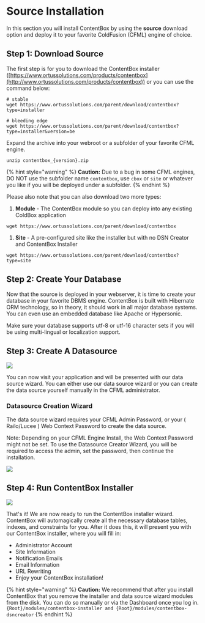 # Source Installation

In this section you will install ContentBox by using the **source** download option and deploy it to your favorite ColdFusion (CFML) engine of choice.

## Step 1: Download Source

The first step is for you to download the ContentBox installer ([https://www.ortussolutions.com/products/contentbox](http://www.ortussolutions.com/products/contentbox)) or you can use the command below:

```
# stable
wget https://www.ortussolutions.com/parent/download/contentbox?type=installer

# bleeding edge
wget https://www.ortussolutions.com/parent/download/contentbox?type=installer&version=be
```

Expand the archive into your webroot or a subfolder of your favorite CFML engine.

```
unzip contentbox_{version}.zip
```

{% hint style="warning" %}
**Caution:** Due to a bug in some CFML engines, DO NOT use the subfolder name `contentbox`, use `cbox` or `site` or whatever you like if you will be deployed under a subfolder.
{% endhint %}

Please also note that you can also download two more types:

1. **Module** - The ContentBox module so you can deploy into any existing ColdBox application

```
wget https://www.ortussolutions.com/parent/download/contentbox
```

1. **Site** - A pre-configured site like the installer but with no DSN Creator and ContentBox Installer

```
wget https://www.ortussolutions.com/parent/download/contentbox?type=site
```

## Step 2: Create Your Database

Now that the source is deployed in your webserver, it is time to create your database in your favorite DBMS engine. ContentBox is built with Hibernate ORM technology, so in theory, it should work in all major database systems. You can even use an embedded database like Apache or Hypersonic.

Make sure your database supports utf-8 or utf-16 character sets if you will be using multi-lingual or localization support.

## Step 3: Create A Datasource

![](../../images/datasource\_wizard.png)

You can now visit your application and will be presented with our data source wizard. You can either use our data source wizard or you can create the data source yourself manually in the CFML administrator.

### Datasource Creation Wizard

The data source wizard requires your CFML Admin Password, or your ( Railo/Lucee ) Web Context Password to create the data source.

Note: Depending on your CFML Engine Install, the Web Context Password might not be set. To use the Datasource Creator Wizard, you will be required to access the admin, set the password, then continue the installation.

![](../../images/step2.png)

## Step 4: Run ContentBox Installer

![](../../images/installer\_wizard.png)

That's it! We are now ready to run the ContentBox installer wizard. ContentBox will automagically create all the necessary database tables, indexes, and constraints for you. After it does this, it will present you with our ContentBox installer, where you will fill in:

* Administrator Account
* Site Information
* Notification Emails
* Email Information
* URL Rewriting
* Enjoy your ContentBox installation!

{% hint style="warning" %}
**Caution:** We recommend that after you install ContentBox that you remove the installer and data source wizard modules from the disk. You can do so manually or via the Dashboard once you log in. `{Root}/modules/contentbox-installer and {Root}/modules/contentbox-dsncreator`
{% endhint %}
